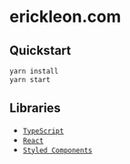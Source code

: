 # erickleon.com

## Quickstart

```bash
yarn install
yarn start
```

## Libraries

-   [`TypeScript`](https://www.typescriptlang.org/)
-   [`React`](https://reactjs.org/)
-   [`Styled Components`](https://www.styled-components.com/)
